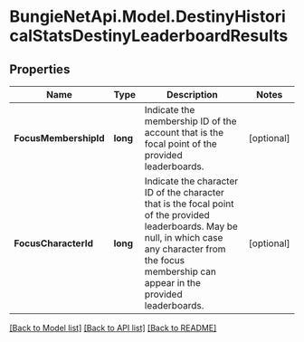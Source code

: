 # BungieNetApi.Model.DestinyHistoricalStatsDestinyLeaderboardResults
## Properties

Name | Type | Description | Notes
------------ | ------------- | ------------- | -------------
**FocusMembershipId** | **long** | Indicate the membership ID of the account that is the focal point of the provided leaderboards. | [optional] 
**FocusCharacterId** | **long** | Indicate the character ID of the character that is the focal point of the provided leaderboards. May be null, in which case any character from the focus membership can appear in the provided leaderboards. | [optional] 

[[Back to Model list]](../README.md#documentation-for-models) [[Back to API list]](../README.md#documentation-for-api-endpoints) [[Back to README]](../README.md)

